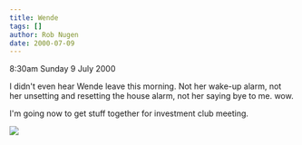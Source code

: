 ```yaml
---
title: Wende
tags: []
author: Rob Nugen
date: 2000-07-09
---
```


<p class=date>8:30am Sunday 9 July 2000</p>

<p>I didn't even hear Wende leave this morning.  Not her wake-up alarm, not her unsetting and resetting the house alarm, not her saying bye to me.  wow.

<p>I'm going now to get stuff together for investment club meeting.

<p><img src="/images/rob/wL-ROB.gif">


